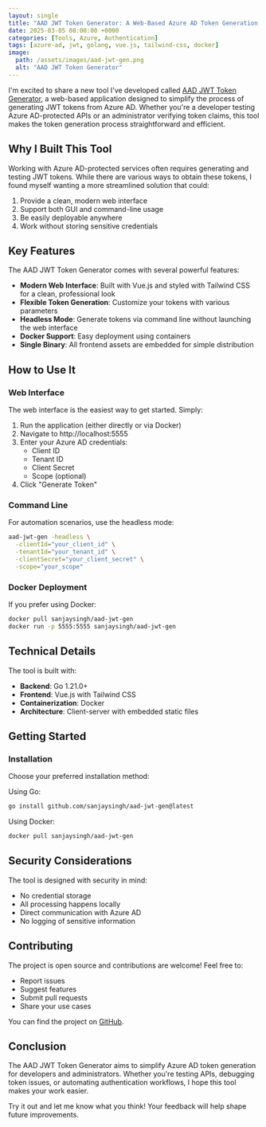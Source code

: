 ```yaml
---
layout: single
title: "AAD JWT Token Generator: A Web-Based Azure AD Token Generation Tool"
date: 2025-03-05 08:00:00 +0000
categories: [Tools, Azure, Authentication]
tags: [azure-ad, jwt, golang, vue.js, tailwind-css, docker]
image:
  path: /assets/images/aad-jwt-gen.png
  alt: "AAD JWT Token Generator"
---
```


I'm excited to share a new tool I've developed called [AAD JWT Token Generator](https://github.com/sanjaysingh/aad-jwt-gen), a web-based application designed to simplify the process of generating JWT tokens from Azure AD. Whether you're a developer testing Azure AD-protected APIs or an administrator verifying token claims, this tool makes the token generation process straightforward and efficient.

## Why I Built This Tool

Working with Azure AD-protected services often requires generating and testing JWT tokens. While there are various ways to obtain these tokens, I found myself wanting a more streamlined solution that could:

1. Provide a clean, modern web interface
2. Support both GUI and command-line usage
3. Be easily deployable anywhere
4. Work without storing sensitive credentials

## Key Features

The AAD JWT Token Generator comes with several powerful features:

- **Modern Web Interface**: Built with Vue.js and styled with Tailwind CSS for a clean, professional look
- **Flexible Token Generation**: Customize your tokens with various parameters
- **Headless Mode**: Generate tokens via command line without launching the web interface
- **Docker Support**: Easy deployment using containers
- **Single Binary**: All frontend assets are embedded for simple distribution

## How to Use It

### Web Interface

The web interface is the easiest way to get started. Simply:

1. Run the application (either directly or via Docker)
2. Navigate to http://localhost:5555
3. Enter your Azure AD credentials:
   - Client ID
   - Tenant ID
   - Client Secret
   - Scope (optional)
4. Click "Generate Token"

### Command Line

For automation scenarios, use the headless mode:

```bash
aad-jwt-gen -headless \
  -clientId="your_client_id" \
  -tenantId="your_tenant_id" \
  -clientSecret="your_client_secret" \
  -scope="your_scope"
```

### Docker Deployment

If you prefer using Docker:

```bash
docker pull sanjaysingh/aad-jwt-gen
docker run -p 5555:5555 sanjaysingh/aad-jwt-gen
```

## Technical Details

The tool is built with:

- **Backend**: Go 1.21.0+
- **Frontend**: Vue.js with Tailwind CSS
- **Containerization**: Docker
- **Architecture**: Client-server with embedded static files

## Getting Started

### Installation

Choose your preferred installation method:

Using Go:
```bash
go install github.com/sanjaysingh/aad-jwt-gen@latest
```

Using Docker:
```bash
docker pull sanjaysingh/aad-jwt-gen
```

## Security Considerations

The tool is designed with security in mind:

- No credential storage
- All processing happens locally
- Direct communication with Azure AD
- No logging of sensitive information

## Contributing

The project is open source and contributions are welcome! Feel free to:

- Report issues
- Suggest features
- Submit pull requests
- Share your use cases

You can find the project on [GitHub](https://github.com/sanjaysingh/aad-jwt-gen).

## Conclusion

The AAD JWT Token Generator aims to simplify Azure AD token generation for developers and administrators. Whether you're testing APIs, debugging token issues, or automating authentication workflows, I hope this tool makes your work easier.

Try it out and let me know what you think! Your feedback will help shape future improvements. 